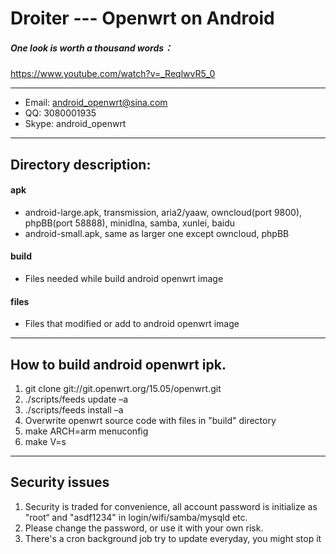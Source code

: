 # Droiter --- Openwrt on Android

##### One look is worth a thousand words：
https://www.youtube.com/watch?v=_ReqlwvR5_0

-----------------------------------------------------
  - Email: android_openwrt@sina.com
  - QQ:    3080001935
  - Skype: android_openwrt
-----------------------------------------------------
## Directory description:
#### apk
- android-large.apk, transmission, aria2/yaaw, owncloud(port 9800), phpBB(port 58888), minidlna, samba, xunlei, baidu
- android-small.apk, same as larger one except owncloud, phpBB
#### build
- Files needed while build android openwrt image
#### files
- Files that modified or add to android openwrt image
-----------------------------------------------------
## How to build android openwrt ipk.
1. git clone git://git.openwrt.org/15.05/openwrt.git
2. ./scripts/feeds update –a
3. ./scripts/feeds install –a
4. Overwrite openwrt source code with files in "build" directory
5. make ARCH=arm menuconfig
6. make V=s
-----------------------------------------------------
## Security issues

1. Security is traded for convenience, all account password is initialize as "root“ and "asdf1234" in login/wifi/samba/mysqld etc.
2. Please change the password, or use it with your own risk.
3. There's a cron background job try to update everyday, you might stop it
